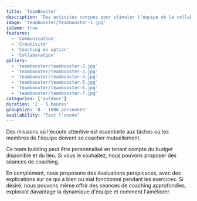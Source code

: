 ```yaml
---
title: 'TeamBooster'
description: "Des activités conçues pour stimuler l'équipe où la collaboration est la clé du succès."
image: 'teambooster/teambooster-1.jpg'
isGame: true
features:
  - 'Communication'
  - 'Créativité'
  - 'Coaching en option'
  - 'Collaboration'
gallery:
  - 'teambooster/teambooster-2.jpg'
  - 'teambooster/teambooster-3.jpg'
  - 'teambooster/teambooster-4.jpg'
  - 'teambooster/teambooster-5.jpg'
  - 'teambooster/teambooster-6.jpg'
  - 'teambooster/teambooster-7.jpg'
categories: ['outdoor']
duration: '2 - 5 heures'
groupSize: '8 - 1000 personnes'
availability: "Tout l'année"
---
```


Des missions où l'écoute attentive est essentielle aux tâches où les membres de l'équipe doivent se coacher mutuellement.

Ce team building peut être personnalisé en tenant compte du budget disponible et du lieu.
Si vous le souhaitez, nous pouvons proposer des séances de coaching.

En complément, nous proposons des évaluations perspicaces, avec des explications sur ce qui a bien ou mal fonctionné pendant les exercices. Si désiré, nous pouvons même offrir des séances de coaching approfondies, explorant davantage la dynamique d'équipe et comment l'améliorer.
